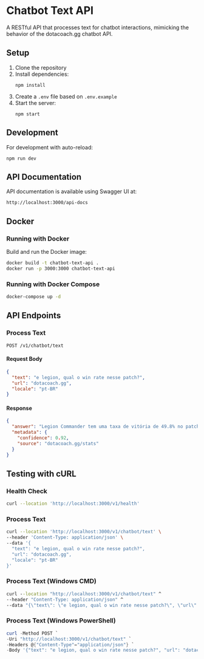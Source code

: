 # Chatbot Text API

A RESTful API that processes text for chatbot interactions, mimicking the behavior of the dotacoach.gg chatbot API.

## Setup

1. Clone the repository
2. Install dependencies:
   ```
   npm install
   ```
3. Create a `.env` file based on `.env.example`
4. Start the server:
   ```
   npm start
   ```
   
## Development

For development with auto-reload:
```
npm run dev
```

## API Documentation

API documentation is available using Swagger UI at:
```
http://localhost:3000/api-docs
```

## Docker

### Running with Docker

Build and run the Docker image:
```bash
docker build -t chatbot-text-api .
docker run -p 3000:3000 chatbot-text-api
```

### Running with Docker Compose

```bash
docker-compose up -d
```

## API Endpoints

### Process Text

```
POST /v1/chatbot/text
```

#### Request Body

```json
{
  "text": "e legion, qual o win rate nesse patch?",
  "url": "dotacoach.gg",
  "locale": "pt-BR"
}
```

#### Response

```json
{
  "answer": "Legion Commander tem uma taxa de vitória de 49.8% no patch atual.",
  "metadata": {
    "confidence": 0.92,
    "source": "dotacoach.gg/stats"
  }
}
```

## Testing with cURL

### Health Check
```bash
curl --location 'http://localhost:3000/v1/health'
```

### Process Text
```bash
curl --location 'http://localhost:3000/v1/chatbot/text' \
--header 'Content-Type: application/json' \
--data '{
  "text": "e legion, qual o win rate nesse patch?",
  "url": "dotacoach.gg",
  "locale": "pt-BR"
}'
```

### Process Text (Windows CMD)
```cmd
curl --location "http://localhost:3000/v1/chatbot/text" ^
--header "Content-Type: application/json" ^
--data "{\"text\": \"e legion, qual o win rate nesse patch?\", \"url\": \"dotacoach.gg\", \"locale\": \"pt-BR\"}"
```

### Process Text (Windows PowerShell)
```powershell
curl -Method POST `
-Uri "http://localhost:3000/v1/chatbot/text" `
-Headers @{"Content-Type"="application/json"} `
-Body '{"text": "e legion, qual o win rate nesse patch?", "url": "dotacoach.gg", "locale": "pt-BR"}'
```